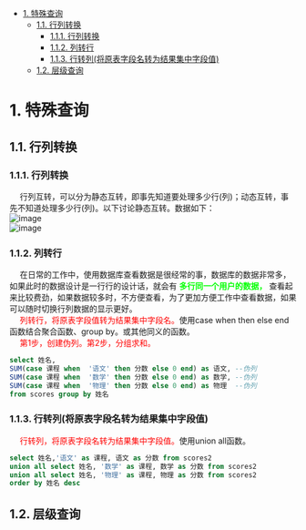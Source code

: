 

<!-- TOC -->

- [1. 特殊查询](#1-特殊查询)
    - [1.1. 行列转换](#11-行列转换)
        - [1.1.1. 行列转换](#111-行列转换)
        - [1.1.2. 列转行](#112-列转行)
        - [1.1.3. 行转列(将原表字段名转为结果集中字段值)](#113-行转列将原表字段名转为结果集中字段值)
    - [1.2. 层级查询](#12-层级查询)

<!-- /TOC -->


# 1. 特殊查询
## 1.1. 行列转换  
<!-- 


-->

### 1.1.1. 行列转换  
&emsp; 行列互转，可以分为静态互转，即事先知道要处理多少行(列)；动态互转，事先不知道处理多少行(列)。以下讨论静态互转。数据如下：  
![image](https://gitee.com/wt1814/pic-host/raw/master/images/SQL/sql-9.png)  
![image](https://gitee.com/wt1814/pic-host/raw/master/images/SQL/sql-10.png)  

### 1.1.2. 列转行  
&emsp; 在日常的工作中，使用数据库查看数据是很经常的事，数据库的数据非常多，如果此时的数据设计是一行行的设计话，就会有 **<font color = "lime">多行同一个用户的数据，</font>** 查看起来比较费劲，如果数据较多时，不方便查看，为了更加方便工作中查看数据，如果可以随时切换行列数据的显示更好。  
&emsp; <font color = "red">列转行，将原表字段值转为结果集中字段名。</font>使用case when then else end函数结合聚合函数、group by。或其他同义的函数。  
&emsp; <font color = "red">第1步，创建伪列。第2步，分组求和。</font>  

```sql
select 姓名,
SUM(case 课程 when  '语文' then 分数 else 0 end) as 语文, --伪列
SUM(case 课程 when  '数学' then 分数 else 0 end) as 数学, --伪列
SUM(case 课程 when  '物理' then 分数 else 0 end) as 物理  --伪列
from scores group by 姓名
```

### 1.1.3. 行转列(将原表字段名转为结果集中字段值)  
&emsp; <font color = "red">行转列，将原表字段名转为结果集中字段值。</font>使用union all函数。  

```sql
select 姓名,'语文' as 课程, 语文 as 分数 from scores2 
union all select 姓名, '数学' as 课程, 数学 as 分数 from scores2 
union all select 姓名, '物理' as 课程, 物理 as 分数 from scores2 
order by 姓名 desc
```


## 1.2. 层级查询  
